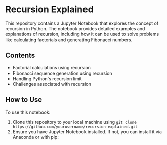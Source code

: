 # Recursion Explained

This repository contains a Jupyter Notebook that explores the concept of recursion in Python. The notebook provides detailed examples and explanations of recursion, including how it can be used to solve problems like calculating factorials and generating Fibonacci numbers.

## Contents

- Factorial calculations using recursion
- Fibonacci sequence generation using recursion
- Handling Python's recursion limit
- Challenges associated with recursion

## How to Use

To use this notebook:
1. Clone this repository to your local machine using `git clone https://github.com/yourusername/recursion-explained.git`
2. Ensure you have Jupyter Notebook installed. If not, you can install it via Anaconda or with pip:
